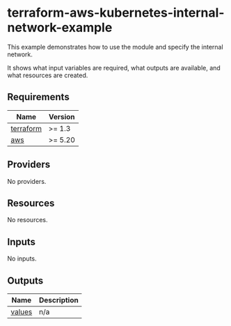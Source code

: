 <!-- BEGIN_TF_DOCS -->
# terraform-aws-kubernetes-internal-network-example

This example demonstrates how to use the module and specify the internal network. 

It shows what input variables are required, what outputs are available, and what resources are created.

## Requirements

| Name | Version |
|------|---------|
| <a name="requirement_terraform"></a> [terraform](#requirement\_terraform) | >= 1.3 |
| <a name="requirement_aws"></a> [aws](#requirement\_aws) | >= 5.20 |
## Providers

No providers.
## Resources

No resources.
## Inputs

No inputs.
## Outputs

| Name | Description |
|------|-------------|
| <a name="output_values"></a> [values](#output\_values) | n/a |
<!-- END_TF_DOCS -->